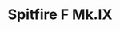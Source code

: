 ---
title: "Spitfire F Mk.IX"
price: 1800 
desc: "PROFIPACK, Spitfire F Mk.IX, razmera: 1/72"
img_path: "/assets/img/70122.jpg"
brand: AMMO
available: false
special_offer: false
new: false
soon: false
cat: "Plasticne-Makete"
subcat: "PM-EDUARD"
subsubcat: ""
sifra: "70122"
---
